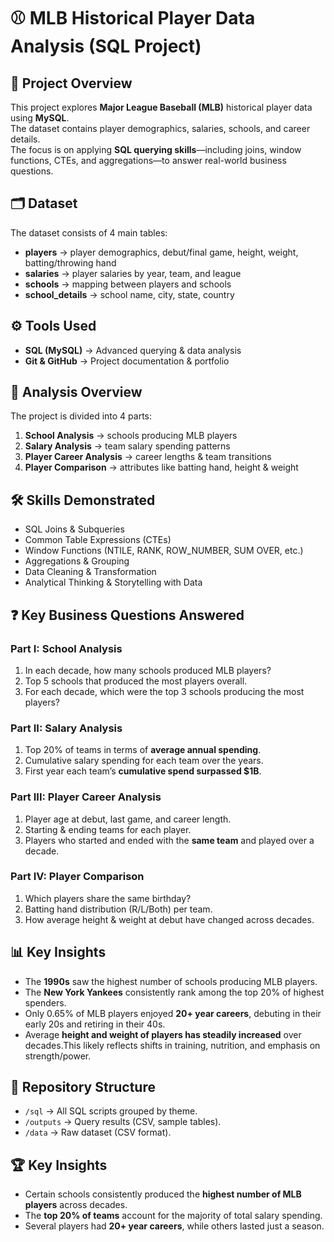 # ⚾ MLB Historical Player Data Analysis (SQL Project)

## 📖 Project Overview
This project explores **Major League Baseball (MLB)** historical player data using **MySQL**.  
The dataset contains player demographics, salaries, schools, and career details.  
The focus is on applying **SQL querying skills**—including joins, window functions, CTEs, and aggregations—to answer real-world business questions.



## 🗂️ Dataset
The dataset consists of 4 main tables:
- **players** → player demographics, debut/final game, height, weight, batting/throwing hand  
- **salaries** → player salaries by year, team, and league  
- **schools** → mapping between players and schools  
- **school_details** → school name, city, state, country  



## ⚙️ Tools Used
- **SQL (MySQL)** → Advanced querying & data analysis    
- **Git & GitHub** → Project documentation & portfolio  



## 🔎 Analysis Overview
The project is divided into 4 parts:

1. **School Analysis** → schools producing MLB players  
2. **Salary Analysis** → team salary spending patterns  
3. **Player Career Analysis** → career lengths & team transitions  
4. **Player Comparison** → attributes like batting hand, height & weight  
 


## 🛠 Skills Demonstrated
- SQL Joins & Subqueries  
- Common Table Expressions (CTEs)  
- Window Functions (NTILE, RANK, ROW_NUMBER, SUM OVER, etc.)  
- Aggregations & Grouping  
- Data Cleaning & Transformation  
- Analytical Thinking & Storytelling with Data  


## ❓ Key Business Questions Answered
### Part I: School Analysis
1. In each decade, how many schools produced MLB players?  
2. Top 5 schools that produced the most players overall.  
3. For each decade, which were the top 3 schools producing the most players?  

### Part II: Salary Analysis
1. Top 20% of teams in terms of **average annual spending**.  
2. Cumulative salary spending for each team over the years.  
3. First year each team’s **cumulative spend surpassed $1B**.  

### Part III: Player Career Analysis
1. Player age at debut, last game, and career length.  
2. Starting & ending teams for each player.  
3. Players who started and ended with the **same team** and played over a decade.  

### Part IV: Player Comparison
1. Which players share the same birthday?  
2. Batting hand distribution (R/L/Both) per team.  
3. How average height & weight at debut have changed across decades.  

## 📊 Key Insights
- The **1990s** saw the highest number of schools producing MLB players.  
- The **New York Yankees** consistently rank among the top 20% of highest spenders.  
- Only 0.65% of MLB players enjoyed **20+ year careers**, debuting in their early 20s and retiring in their 40s.  
- Average **height and weight of players has steadily increased** over decades.This likely reflects shifts in training, nutrition, and emphasis on strength/power.

## 📂 Repository Structure
- `/sql` → All SQL scripts grouped by theme.  
- `/outputs` → Query results (CSV, sample tables).  
- `/data` → Raw dataset (CSV format).  


## 🏆 Key Insights
- Certain schools consistently produced the **highest number of MLB players** across decades.  
- The **top 20% of teams** account for the majority of total salary spending.  
- Several players had **20+ year careers**, while others lasted just a season.  

